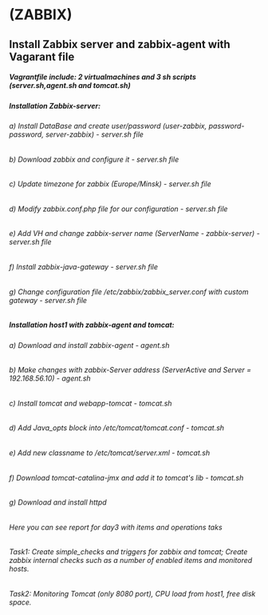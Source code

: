 #                                                  (ZABBIX)
## Install Zabbix server and zabbix-agent with Vagarant file 
##### Vagrantfile include: 2 virtualmachines and 3 sh scripts (server.sh,agent.sh and tomcat.sh)
##### Installation Zabbix-server:
###### a) Install DataBase and create user/password (user-zabbix, password-password, server-zabbix) - server.sh file
###### b) Download zabbix and configure it - server.sh file
###### c) Update timezone for zabbix (Europe/Minsk) - server.sh file
###### d) Modify zabbix.conf.php file for our configuration - server.sh file
###### e) Add VH and change zabbix-server name (ServerName - zabbix-server) - server.sh file
###### f) Install zabbix-java-gateway - server.sh file
###### g) Change configuration file /etc/zabbix/zabbix_server.conf with custom gateway - server.sh file
##### Installation host1 with zabbix-agent and tomcat:
###### a) Download and install zabbix-agent - agent.sh
###### b) Make changes with zabbix-Server address (ServerActive and Server = 192.168.56.10) - agent.sh
###### c) Install tomcat and webapp-tomcat - tomcat.sh
###### d) Add Java_opts block into /etc/tomcat/tomcat.conf - tomcat.sh
###### e) Add new classname to /etc/tomcat/server.xml - tomcat.sh
###### f) Download tomcat-catalina-jmx and add it to tomcat's lib - tomcat.sh
###### g) Download and install httpd
###### Here you can see report for day3 with items and operations taks
###### Task1: Create simple_checks and triggers for zabbix and tomcat; Create zabbix internal checks such as a number of enabled items and monitored hosts.
###### Task2: Monitoring Tomcat (only 8080 port), CPU load from host1, free disk space.



